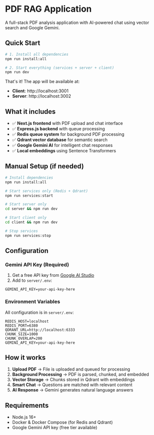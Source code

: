 # PDF RAG Application

A full-stack PDF analysis application with AI-powered chat using vector search and Google Gemini.

## Quick Start

```bash
# 1. Install all dependencies
npm run install:all

# 2. Start everything (services + server + client)
npm run dev
```

That's it! The app will be available at:
- **Client**: http://localhost:3001
- **Server**: http://localhost:3002

## What it includes

- ✅ **Next.js frontend** with PDF upload and chat interface
- ✅ **Express.js backend** with queue processing
- ✅ **Redis queue system** for background PDF processing
- ✅ **Qdrant vector database** for semantic search
- ✅ **Google Gemini AI** for intelligent chat responses
- ✅ **Local embeddings** using Sentence Transformers

## Manual Setup (if needed)

```bash
# Install dependencies
npm run install:all

# Start services only (Redis + Qdrant)
npm run services:start

# Start server only
cd server && npm run dev

# Start client only  
cd client && npm run dev

# Stop services
npm run services:stop
```

## Configuration

### Gemini API Key (Required)
1. Get a free API key from [Google AI Studio](https://makersuite.google.com/app/apikey)
2. Add to `server/.env`:
```
GEMINI_API_KEY=your-api-key-here
```

### Environment Variables
All configuration is in `server/.env`:
```
REDIS_HOST=localhost
REDIS_PORT=6380
QDRANT_URL=http://localhost:6333
CHUNK_SIZE=1000
CHUNK_OVERLAP=200
GEMINI_API_KEY=your-api-key-here
```

## How it works

1. **Upload PDF** → File is uploaded and queued for processing
2. **Background Processing** → PDF is parsed, chunked, and embedded
3. **Vector Storage** → Chunks stored in Qdrant with embeddings
4. **Smart Chat** → Questions are matched with relevant content
5. **AI Response** → Gemini generates natural language answers

## Requirements

- Node.js 16+
- Docker & Docker Compose (for Redis and Qdrant)
- Google Gemini API key (free tier available)